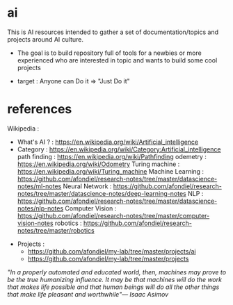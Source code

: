 # ai

This is AI resources intended to gather a set of documentation/topics and projects around AI culture. 

* The goal is to build repository full of tools for a newbies or more experienced who are interested in topic and wants to build some cool projects

* target : Anyone can Do it => "Just Do it"

# references

Wikipedia : 
- What's AI ? : https://en.wikipedia.org/wiki/Artificial_intelligence
- Category : https://en.wikipedia.org/wiki/Category:Artificial_intelligence
path finding : https://en.wikipedia.org/wiki/Pathfinding
odemetry :  https://en.wikipedia.org/wiki/Odometry
Turing machine : https://en.wikipedia.org/wiki/Turing_machine
Machine Learning :  https://github.com/afondiel/research-notes/tree/master/datascience-notes/ml-notes
Neural Network : https://github.com/afondiel/research-notes/tree/master/datascience-notes/deep-learning-notes
NLP :  https://github.com/afondiel/research-notes/tree/master/datascience-notes/nlp-notes
Computer Vision :  https://github.com/afondiel/research-notes/tree/master/computer-vision-notes
robotics : https://github.com/afondiel/research-notes/tree/master/robotics

* Projects : 
    - https://github.com/afondiel/my-lab/tree/master/projects/ai 
    - https://github.com/afondiel/my-lab/tree/master/projects
    

*"In a properly automated and educated world, then, machines may prove to be the true humanizing influence. It may be that machines will do the work that makes life possible and that human beings will do all the other things that make life pleasant and worthwhile"― Isaac Asimov*
